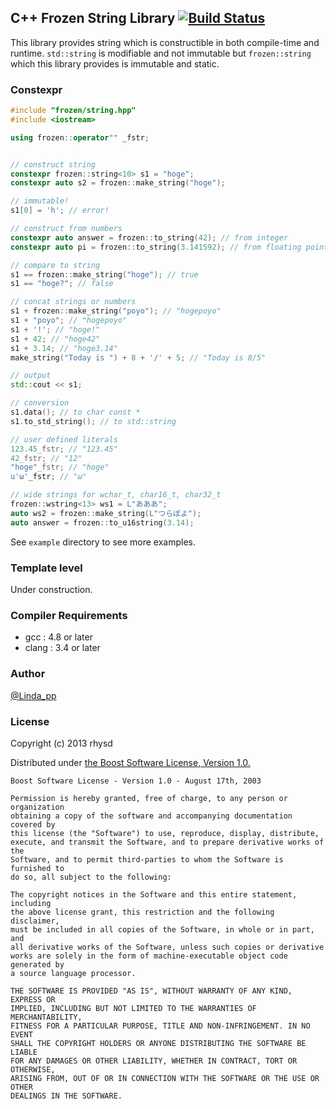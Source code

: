 ## C++ Frozen String Library [![Build Status](https://travis-ci.org/rhysd/FrozenString.png)](https://travis-ci.org/rhysd/FrozenString)

This library provides string which is constructible in both compile-time and runtime.
`std::string` is modifiable and not immutable but `frozen::string`
which this library provides is immutable and static.

### Constexpr

```cpp
#include "frozen/string.hpp"
#include <iostream>

using frozen::operator"" _fstr;


// construct string
constexpr frozen::string<10> s1 = "hoge";
constexpr auto s2 = frozen::make_string("hoge");

// immutable!
s1[0] = 'h'; // error!

// construct from numbers
constexpr auto answer = frozen::to_string(42); // from integer
constexpr auto pi = frozen::to_string(3.141592); // from floating point

// compare to string
s1 == frozen::make_string("hoge"); // true
s1 == "hoge?"; // false

// concat strings or numbers
s1 + frozen::make_string("poyo"); // "hogepoyo"
s1 + "poyo"; // "hogepoyo"
s1 + '!'; // "hoge!"
s1 + 42; // "hoge42"
s1 + 3.14; // "hoge3.14"
make_string("Today is ") + 8 + '/' + 5; // "Today is 8/5"

// output
std::cout << s1;

// conversion
s1.data(); // to char const *
s1.to_std_string(); // to std::string

// user defined literals
123.45_fstr; // "123.45"
42_fstr; // "12"
"hoge"_fstr; // "hoge"
u'ω'_fstr; // "ω"

// wide strings for wchar_t, char16_t, char32_t
frozen::wstring<13> ws1 = L"あああ";
auto ws2 = frozen::make_string(L"つらぽよ");
auto answer = frozen::to_u16string(3.14);
```

See `example` directory to see more examples.

### Template level

Under construction.

### Compiler Requirements

- gcc : 4.8 or later
- clang : 3.4 or later

### Author

[@Linda_pp](https://twitter.com/Linda_pp)

### License

Copyright (c) 2013 rhysd

Distributed under [the Boost Software License, Version 1.0.](http://www.boost.org/LICENSE_1_0.txt)

    Boost Software License - Version 1.0 - August 17th, 2003

    Permission is hereby granted, free of charge, to any person or organization
    obtaining a copy of the software and accompanying documentation covered by
    this license (the "Software") to use, reproduce, display, distribute,
    execute, and transmit the Software, and to prepare derivative works of the
    Software, and to permit third-parties to whom the Software is furnished to
    do so, all subject to the following:

    The copyright notices in the Software and this entire statement, including
    the above license grant, this restriction and the following disclaimer,
    must be included in all copies of the Software, in whole or in part, and
    all derivative works of the Software, unless such copies or derivative
    works are solely in the form of machine-executable object code generated by
    a source language processor.

    THE SOFTWARE IS PROVIDED "AS IS", WITHOUT WARRANTY OF ANY KIND, EXPRESS OR
    IMPLIED, INCLUDING BUT NOT LIMITED TO THE WARRANTIES OF MERCHANTABILITY,
    FITNESS FOR A PARTICULAR PURPOSE, TITLE AND NON-INFRINGEMENT. IN NO EVENT
    SHALL THE COPYRIGHT HOLDERS OR ANYONE DISTRIBUTING THE SOFTWARE BE LIABLE
    FOR ANY DAMAGES OR OTHER LIABILITY, WHETHER IN CONTRACT, TORT OR OTHERWISE,
    ARISING FROM, OUT OF OR IN CONNECTION WITH THE SOFTWARE OR THE USE OR OTHER
    DEALINGS IN THE SOFTWARE.
